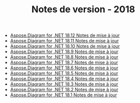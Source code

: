 ﻿---
title: Notes de version - 2018
type: docs
weight: 30
url: /fr/net/release-notes-2018/
---
- [Aspose.Diagram for .NET 18.12 Notes de mise à jour](/diagram/fr/net/aspose-diagram-for-net-18-12-release-notes/)
- [Aspose.Diagram for .NET 18.11 Notes de mise à jour](/diagram/fr/net/aspose-diagram-for-net-18-11-release-notes/)
- [Aspose.Diagram for .NET 18.10 Notes de mise à jour](/diagram/fr/net/aspose-diagram-for-net-18-10-release-notes/)
- [Aspose.Diagram for .NET 18.9 Notes de mise à jour](/diagram/fr/net/aspose-diagram-for-net-18-9-release-notes/)
- [Aspose.Diagram for .NET 18.8 Notes de mise à jour](/diagram/fr/net/aspose-diagram-for-net-18-8-release-notes/)
- [Aspose.Diagram for .NET 18.7 Notes de mise à jour](/diagram/fr/net/aspose-diagram-for-net-18-7-release-notes/)
- [Aspose.Diagram for .NET 18.6 Notes de mise à jour](/diagram/fr/net/aspose-diagram-for-net-18-6-release-notes/)
- [Aspose.Diagram for .NET 18.5 Notes de mise à jour](/diagram/fr/net/aspose-diagram-for-net-18-5-release-notes/)
- [Aspose.Diagram for .NET 18.4 Notes de mise à jour](/diagram/fr/net/aspose-diagram-for-net-18-4-release-notes/)
- [Aspose.Diagram for .NET 18.3 Notes de mise à jour](/diagram/fr/net/aspose-diagram-for-net-18-3-release-notes/)
- [Aspose.Diagram for .NET 18.2 Notes de mise à jour](/diagram/fr/net/aspose-diagram-for-net-18-2-release-notes/)
- [Aspose.Diagram for .NET 18.1 Notes de mise à jour](/diagram/fr/net/aspose-diagram-for-net-18-1-release-notes/)
